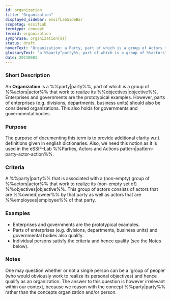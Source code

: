 ```yaml
---
id: organization
title: "Organization"
displayed_sidebar: essifLabSideBar
scopetag: essifLab
termtype: concept
termid: organization
symphrase: organization{ss}
status: draft
hoverText: "Organization: a Party, part of which is a group of Actors that work to realize its Objectives."
glossaryText: "a %%party^party%%, part of which is a group of %%actors^actor%% that work to realize its %%objectives^objective%%."
date: 20210601
---
```

### Short Description
An **Organization** is a %%party|party%%, part of which is a group of %%actors|actor%% that work to realize its %%objectives|objective%%. Enterprises and governments are the prototypical examples. However, parts of enterprises (e.g. divisions, departments, business units) should also be considered organizations. This also holds for governments and governmental bodies.

### Purpose
The purpose of documenting this term is to provide additional clarity w.r.t. definitions given in english dictionaries. Also, we need this notion as it is used in the eSSIF-Lab %%Parties, Actors and Actions pattern|pattern-party-actor-action%%.

### Criteria
A %%party|party%% that is associated with a (non-empty) group of %%actors|actor%% that work to realize its (non-empty set of) %%objectives|objective%%. This group of actors consists of actors that are %%owned|owner%% by that party as well as actors that are %%employees|employee%% of that party.

### Examples
- Enterprises and governments are the prototypical examples.
- Parts of enterprises (e.g. divisions, departments, business units) and governmental bodies also qualify.
- Individual persons satisfy the criteria and hence qualify (see the Notes below).

### Notes
One may question whether or not a single person can be a 'group of people' (who would obviously work to realize its personal objectives) and hence qualify as an organization. The answer to this question is however irrelevant within our context, because we reason with the concept %%party|party%% rather than the concepts organization and/or person.

